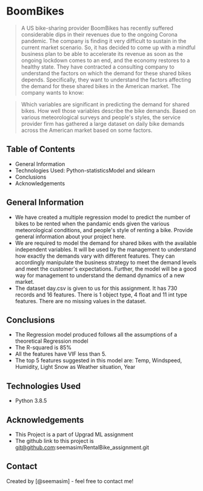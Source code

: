 # BoomBikes 
> A US bike-sharing provider BoomBikes has recently suffered considerable dips in their revenues due to the ongoing Corona pandemic. The company is finding it very difficult to sustain in the current market scenario. So, it has decided to come up with a mindful business plan to be able to accelerate its revenue as soon as the ongoing lockdown comes to an end, and the economy restores to a healthy state.
They have contracted a consulting company to understand the factors on which the demand for these shared bikes depends. Specifically, they want to understand the factors affecting the demand for these shared bikes in the American market. The company wants to know:

> Which variables are significant in predicting the demand for shared bikes.
How well those variables describe the bike demands.
Based on various meteorological surveys and people's styles, the service provider firm has gathered a large dataset on daily bike demands across the American market based on some factors.


## Table of Contents
* General Information 
* Technologies Used: Python-statisticsModel and sklearn 
* Conclusions
* Acknowledgements


## General Information
- We have created a multiple regression model to predict the number of bikes to be rented when the pandamic ends given the various meteorological conditions, and people's style of renting a bike.
Provide general information about your project here.
- We are required to model the demand for shared bikes with the available independent variables. It will be used by the management to understand how exactly the demands vary with different features. They can accordingly manipulate the business strategy to meet the demand levels and meet the customer's expectations. Further, the model will be a good way for management to understand the demand dynamics of a new market.
- The dataset day.csv is given to us for this assignment. It has 730 records and 16 features. There is 1 object type, 4 float and 11 int type features. There are no missing values in the dataset.



## Conclusions
- The Regression model produced follows all the assumptions of a theoretical Regression model
- The R-squared is 85% 
- All the features have VIF less than 5. 
- The top 5 features suggested in this model are: Temp, Windspeed, Humidity, Light Snow as Weather situation, Year



## Technologies Used
- Python 3.8.5



## Acknowledgements
- This Project is a part of Upgrad ML assignment
- The github link to this project is git@github.com:seemasim/RentalBike_assignment.git


## Contact
Created by [@seemasim] - feel free to contact me!


<!-- Optional -->
<!-- ## License -->
<!-- This project is open source and available under the [... License](). -->

<!-- You don't have to include all sections - just the one's relevant to your project -->